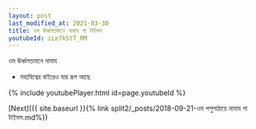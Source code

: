 ```yaml
---
layout: post
last_modified_at: 2021-03-30
title: ওম ঊর্ধ্বগতমানে নামায গা টাইমস
youtubeId: iLe7kStT_RM
---
```

 
 
 ওম ঊর্ধ্বগতমানে নামায  
 
 -  মহাবিশ্বের বাইরেও যার রূপ আছে 
 
  
 
  
 
 
 
 
 
 


{% include youtubePlayer.html id=page.youtubeId %}
 
[Next]({{ site.baseurl }}{% link  split2/_posts/2018-09-21-ওম পশুপাঠায়ে নামায গা টাইমস.md%})
 

